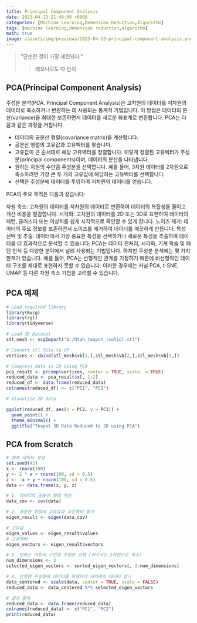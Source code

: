 ```yaml
---
title: Principal Component Analysis
date: 2023-04-13 21:40:00 +0900
categories: [Machine Learning,Demension Reduction,Algorithm]
tags: [machine learning,demension reduction,algorithm]
math: true
image: /assets/img/previews/2023-04-13-principal-component-analysis.png
---
```


> "단순한 것이 가장 세련되다."
>> 레오나르도 다 빈치


## PCA(Principal Component Analysis)

주성분 분석(PCA, Principal Component Analysis)은 고차원의 데이터를 저차원의 데이터로 축소하거나 변환하는 데 사용되는 통계적 기법입니다. 이 방법은 데이터의 분산(variance)을 최대한 보존하면서 데이터를 새로운 좌표계로 변환합니다. PCA는 다음과 같은 과정을 거칩니다.

* 데이터의 공분산 행렬(covariance matrix)을 계산합니다.
* 공분산 행렬의 고유값과 고유벡터를 찾습니다.
* 고유값이 큰 순서대로 해당 고유벡터를 정렬합니다. 이렇게 정렬된 고유벡터가 주성분(principal components)이며, 데이터의 분산을 나타냅니다.
* 원하는 차원의 수만큼 주성분을 선택합니다. 예를 들어, 3차원 데이터를 2차원으로 축소하려면 가장 큰 두 개의 고유값에 해당하는 고유벡터를 선택합니다.
* 선택한 주성분에 데이터를 투영하여 저차원의 데이터를 얻습니다.


PCA의 주요 목적은 다음과 같습니다:

차원 축소: 고차원의 데이터를 저차원의 데이터로 변환하여 데이터의 복잡성을 줄이고 계산 비용을 절감합니다.
시각화: 고차원의 데이터를 2D 또는 3D로 표현하여 데이터의 패턴, 클러스터 또는 이상치를 쉽게 시각적으로 확인할 수 있게 합니다.
노이즈 제거: 데이터의 주요 정보를 보존하면서 노이즈를 제거하여 데이터를 깨끗하게 만듭니다.
특성 선택 및 추출: 데이터에서 가장 중요한 특성을 선택하거나 새로운 특성을 추출하여 데이터를 더 효과적으로 분석할 수 있습니다.
PCA는 데이터 전처리, 시각화, 기계 학습 및 패턴 인식 등 다양한 분야에서 널리 사용되는 기법입니다. 하지만 주성분 분석에는 몇 가지 한계가 있습니다. 예를 들어, PCA는 선형적인 관계를 가정하기 때문에 비선형적인 데이터 구조를 제대로 표현하지 못할 수 있습니다. 이러한 경우에는 커널 PCA, t-SNE, UMAP 등 다른 차원 축소 기법을 고려할 수 있습니다.


## PCA 예제

```r
# Load required library
library(Rvcg)
library(rgl)
library(tidyverse)

# Load 3D Dataset
stl_mesh <- vcgImport("D:/Utah_teapot_(solid).stl")

# Convert stl file to df
vertices <- cbind(stl_mesh$vb[1,],stl_mesh$vb[2,],stl_mesh$vb[3,])

# Compress data in 2D Using PCA
pca_result <- prcomp(vertices, center = TRUE, scale. = TRUE)
reduced_data <- pca_result$x[, 1:2]
reduced_df <- data.frame(reduced_data)
colnames(reduced_df) <- c("PC1", "PC2")

# Visualize 2D data

ggplot(reduced_df, aes(x = PC2, y = PC1)) +
  geom_point() +
  theme_minimal() +
  ggtitle("Teapot 3D Data Reduced to 2D using PCA")
```

## PCA from Scratch

```r
# 예제 데이터 생성
set.seed(42)
x <- rnorm(100)
y <- 2 * x + rnorm(100, sd = 0.5)
z <- -x + y + rnorm(100, sd = 0.5)
data <- data.frame(x, y, z)

# 1. 데이터의 공분산 행렬 계산
data_cov <- cov(data)

# 2. 공분산 행렬의 고유값과 고유벡터 찾기
eigen_result <- eigen(data_cov)

# 고유값
eigen_values <- eigen_result$values
# 고유벡터
eigen_vectors <- eigen_result$vectors

# 3. 원하는 차원의 수만큼 주성분 선택 (여기서는 2차원으로 축소)
num_dimensions <- 2
selected_eigen_vectors <- sorted_eigen_vectors[, 1:num_dimensions]

# 4. 선택한 주성분에 데이터를 투영하여 저차원의 데이터 얻기
data_centered <- scale(data, center = TRUE, scale = FALSE)
reduced_data <- data_centered %*% selected_eigen_vectors

# 결과 출력
reduced_data <- data.frame(reduced_data)
colnames(reduced_data) <- c("PC1", "PC2")
print(reduced_data)
```
